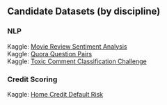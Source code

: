 ## Candidate Datasets (by discipline)

### NLP
Kaggle: [Movie Review Sentiment Analysis](https://www.kaggle.com/c/movie-review-sentiment-analysis-kernels-only)\
Kaggle: [Quora Question Pairs](https://www.kaggle.com/c/quora-question-pairs/kernels)\
Kaggle: [Toxic Comment Classification Challenge](https://www.kaggle.com/c/jigsaw-toxic-comment-classification-challenge)

### Credit Scoring
Kaggle: [Home Credit Default Risk](https://www.kaggle.com/c/home-credit-default-risk)
